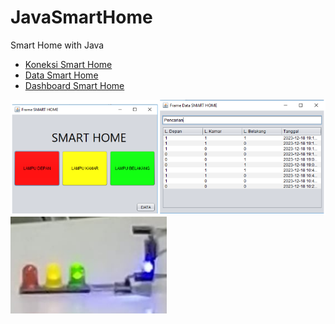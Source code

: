 # JavaSmartHome
Smart Home with Java

- [Koneksi Smart Home](https://gist.github.com/ahroihan/777de9335b646ece932e112357ad95e2)
- [Data Smart Home](https://gist.github.com/ahroihan/6000830bff7bcfbbe25a94f9ece3b4bc)
- [Dashboard Smart Home](https://gist.github.com/ahroihan/3b029e331b6783b5d4a846e9b62bdf07)

<img loading="lazy" width="700px" src="./dashboard.png" alt="Dashboard" />
<img loading="lazy" width="250px" src="./led.png" alt="LED" />
